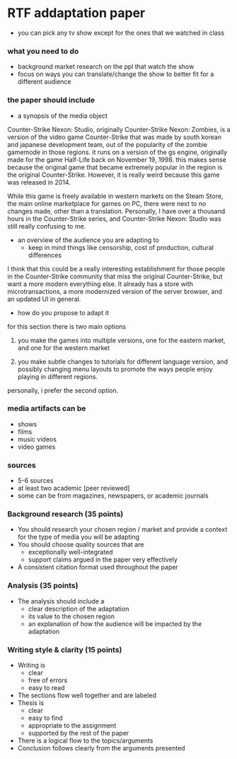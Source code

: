 # RTF addaptation paper

- you can pick any tv show except for the ones that we watched in class

### what you need to do
- background market research on the ppl that watch the show
- focus on ways you can translate/change the show to better fit for a different audience

### the paper should include
- a synopsis of the media object

Counter-Strike Nexon: Studio, originally Counter-Strike Nexon: Zombies, is a version of the video game Counter-Strike that was made by south korean and japanese development team, out of the popularity of the zombie gamemode in those regions. it runs on a version of the gs engine, originally made for the game Half-Life back  on November 19, 1998. this makes sense because the original game that became extremely popular in the region is the original Counter-Strike. However, it is really weird because this game was released in 2014. 

While this game is freely available in western markets on the Steam Store, the main online marketplace for games on PC, there were next to no changes made, other than a translation. Personally, I have over a thousand hours in the Counter-Strike series, and Counter-Strike Nexon: Studio was still really confusing to me. 

- an overview of the audience you are adapting to
  - keep in mind things like censorship, cost of production, cultural differences

I think that this could be a really interesting establishment for those people in the Counter-Strike community that miss the original Counter-Strike, but want a more modern everything else. It already has a store with microtransactions, a more modernized version of the server browser, and an updated UI in general. 

- how do you propose to adapt it

for this section there is two main options

1. you make the games into multiple versions, one for the eastern market, and one for the western market 

2. you make subtle changes to tutorials for different language version, and possibly changing menu layouts to promote the ways people enjoy playing in different regions. 


personally, i prefer the second option. 




### media artifacts can be
- shows
- films
- music videos
- video games

### sources
- 5-6 sources
- at least two academic [peer reviewed]
- some can be from magazines, newspapers,  or academic journals

### Background research (35 points)
- You should research your chosen region / market and provide a context for the type of media you will be adapting
- You should choose quality sources that are 
  - exceptionally well-integrated 
  - support claims argued in the paper very effectively
- A consistent citation format used throughout the paper

### Analysis (35 points)
- The analysis should include a 
  - clear description of the adaptation
  - its value to the chosen region 
  - an explanation of how the audience will be impacted by the adaptation

### Writing style & clarity (15 points)
- Writing is 
  - clear 
  - free of errors  
  - easy to read
- The sections flow well together and are labeled
- Thesis is
  - clear
  - easy to find
  - appropriate to the assignment
  - supported by the rest of the paper
- There is a logical flow to the topics/arguments
- Conclusion follows clearly from the arguments presented

